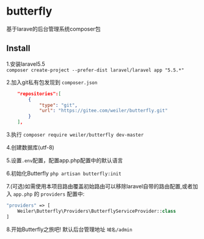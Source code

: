 # butterfly
基于larave的后台管理系统composer包

## Install
1.安装laravel5.5  
`composer create-project --prefer-dist laravel/laravel app "5.5.*"`

2.加入git私有包发现到 `composer.json`
```json
    "repositories":[
        {
            "type": "git",
            "url": "https://gitee.com/weiler/butterfly.git"
        }
    ],
```
3.执行 `composer require weiler/butterfly dev-master`

4.创建数据库(utf-8)

5.设置`.env`配置，配置app.php配置中的默认语言

6.初始化Butterfly `php artisan butterfly:init`

7.(可选)如需使用本项目路由覆盖初始路由可以移除laravel自带的路由配置,或者加入 `app.php` 的 `providers` 配置中:  
```php
"providers" => [
    Weiler\Butterfly\Providers\ButterflyServiceProvider::class
]
```

8.开始Butterfly之旅吧! 默认后台管理地址 `域名/admin`